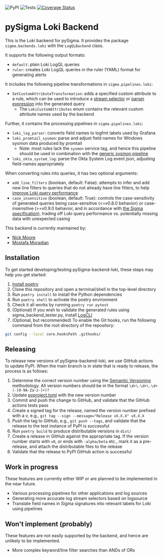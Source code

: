 ![PyPI](https://img.shields.io/pypi/v/pysigma-backend-loki)
![Tests](https://github.com/grafana/pySigma-backend-loki/actions/workflows/test.yml/badge.svg)
[![Coverage Status](https://coveralls.io/repos/github/grafana/pySigma-backend-loki/badge.svg?branch=main&t=lvM1Ns)](https://coveralls.io/github/grafana/pySigma-backend-loki?branch=main)

# pySigma Loki Backend

This is the Loki backend for pySigma. It provides the package `sigma.backends.loki` with the `LogQLBackend` class.

It supports the following output formats:

* `default`: plain Loki LogQL queries
* `ruler`: creates Loki LogQL queries in the ruler (YAML) format for generating alerts

It includes the following pipeline transformations in `sigma.pipelines.loki`:

* `SetCustomAttributeTransformation`: adds a specified custom attribute to a rule, which can be used to introduce a [stream selector](https://grafana.com/docs/loki/latest/logql/log_queries/#log-stream-selector) or [parser expression](https://grafana.com/docs/loki/latest/logql/log_queries/#parser-expression) into the generated query
  * The `LokiCustomAttributes` enum contains the relevant custom attribute names used by the backend

Further, it contains the processing pipelines in `sigma.pipelines.loki`:

* `loki_log_parser`: converts field names to logfmt labels used by Grafana
* `loki_promtail_sysmon`: parse and adjust field names for Windows sysmon data produced by promtail
  * Note: most rules lack the `sysmon` service tag, and hence this pipeline should be used in combination with the [generic sysmon pipeline](https://github.com/SigmaHQ/pySigma-pipeline-sysmon)
* `loki_okta_system_log`: parse the Okta System Log event json, adjusting field-names appropriately

When converting rules into queries, it has two optional arguments:

* `add_line_filters` (boolean, default: False): attempts to infer and add new line filters to queries that do not already have line filters, to help [improve Loki query performance](https://grafana.com/docs/loki/latest/logql/log_queries/#line-filter-expression)
* `case_insensitive` (boolean, default: True): controls the case-sensitivity of generated queries being case-sensitive (<=v0.8.0 behavior) or case-insensitive (>=v0.9.0 behavior, and in accordance with [the Sigma specification](https://github.com/SigmaHQ/sigma-specification/blob/main/Sigma_specification.md#general)), trading off Loki query performance vs. potentially missing data with unexpected casing

This backend is currently maintained by:

* [Nick Moore](https://github.com/kelnage)
* [Mostafa Moradian](https://github.com/mostafa)

## Installation

To get started developing/testing pySigma-backend-loki, these steps may help you get started:

1. [Install poetry](https://python-poetry.org/docs/#installation)
2. Clone this repository and open a terminal/shell in the top-level directory
3. Run `poetry install` to install the Python dependencies
4. Run `poetry shell` to activate the poetry environment
5. Check it all works by running `poetry run pytest`
6. (Optional) If you wish to validate the generated rules using sigma\_backend\_tester.py, install
   [LogCLI](https://grafana.com/docs/loki/latest/tools/logcli/)
7. (Optional, but recommended) To enable the Git hooks, run the following command from the root directory of the repository:
```sh
git config --local core.hooksPath .githooks/
```

## Releasing

To release new versions of pySigma-backend-loki, we use GitHub actions to update PyPI. When the main branch is in state that is ready to release, the process is as follows:

1. Determine the correct version number using the [Semantic Versioning](https://semver.org/) methodology. All version numbers should be in the format `\d+\.\d+\.\d+(-[0-9A-Za-z-]+)?`
2. Update [pyproject.toml](https://github.com/grafana/pySigma-backend-loki/blob/main/pyproject.toml) with the new version number
3. Commit and push the change to GitHub, and validate that the GitHub actions tests pass
4. Create a signed tag for the release, named the version number prefixed with a v, e.g., `git tag --sign --message="Release vX.X.X" vX.X.X`
5. Push the tag to GitHub, e.g., `git push --tags`, and validate that the release to the test instance of PyPI is successful
6. Run `poetry build` to produce distributable versions in `dist/`
7. Create a release in GitHub against the appropriate tag. If the version number starts with `v0`, or ends with `-alpha/beta` etc., mark it as a pre-release, and attach the distributable files to the release
8. Validate that the release to PyPI GitHub action is successful

## Work in progress

These features are currently either WIP or are planned to be implemented in the near future.

* Various processing pipelines for other applications and log sources
* Generating more accurate log stream selectors based on logsource
* Translate field names in Sigma signatures into relevant labels for Loki using pipelines

## Won't implement (probably)

These features are not easily supported by the backend, and hence are unlikely to be implemented.

* More complex keyword/line filter searches than ANDs of ORs
